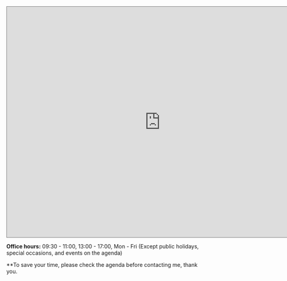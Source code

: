 <iframe src="https://calendar.google.com/calendar/embed?height=600&wkst=1&bgcolor=%23ffffff&ctz=Asia%2FHong_Kong&src=NG9uNWI0MmkxYm1ycWRpcnQ4NmU0NnZjazYxbnV1YWhAaW1wb3J0LmNhbGVuZGFyLmdvb2dsZS5jb20&src=ZW4uaG9uZ19rb25nI2hvbGlkYXlAZ3JvdXAudi5jYWxlbmRhci5nb29nbGUuY29t&color=%23F4511E&color=%230B8043" style="border:solid 1px #777" width="800" height="600" frameborder="0" scrolling="no"></iframe>

**Office hours:** 09:30 - 11:00, 13:00 - 17:00, Mon - Fri (Except public holidays, special occasions, and events on the agenda)

**To save your time, please check the agenda before contacting me, thank you.
